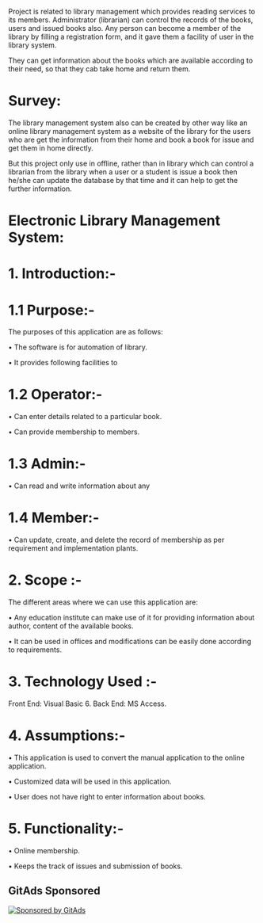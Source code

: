 Project is related to library management which provides reading services to its members. Administrator (librarian) can control the records of the books, users and issued books also. Any person can become a member of the library by filling a registration form, and it gave them a facility of user in the library system.

They can get information about the books which are available according to their need, so that they cab take home and return them.


# Survey:

The library management system also can be created by other way like an online library management system as a website of the library for the users who are get the information from their home and book a book for issue and get them in home directly. 

But this project only use in offline, rather than in library which can control a librarian from the library when a user or a student is issue a book then he/she can update the database by that time and it can help to get the further information.


# Electronic Library Management System:

# 1.	Introduction:-

  # 1.1 Purpose:-

  The purposes of this application are as follows:
  
   • The software is for automation of library.
     
   • It provides following facilities to

  # 1.2 Operator:-

   • Can enter details related to a particular book.
   
   • Can provide membership to members.

  # 1.3 Admin:-

   • Can read and write information about any

  # 1.4 Member:-

   • Can update, create, and delete the record of membership as per requirement and implementation plants.

# 2.	Scope :-

 The different areas where we can use this application are:       
 
   • Any education institute can make use of it for providing information about author, content of the available books.
   
   • It can be used in offices and modifications can be easily done according to requirements.

# 3.	Technology Used :-

  Front End:     Visual Basic 6.
  Back End:      MS Access.

# 4.	Assumptions:-

• This application is used to convert the manual application to the online application.

• Customized data will be used in this application.

• User does not have right to enter information about books.

# 5.	Functionality:-

• Online membership.

• Keeps the track of issues and submission of books.


## GitAds Sponsored
[![Sponsored by GitAds](https://gitads.dev/v1/ad-serve?source=arnabnandy7/electronic-library-management-system@github)](https://gitads.dev/v1/ad-track?source=arnabnandy7/electronic-library-management-system@github)


